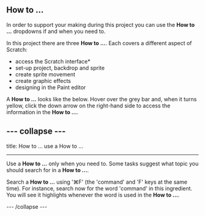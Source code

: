 ## How to ...

In order to support your making during this project you can use the **How to ...** dropdowns if and when you need to. 

In this project there are three **How to ...**. Each covers a different aspect of Scratch:

+ access the Scratch interface*
+ set-up project, backdrop and sprite 
+ create sprite movement
+ create graphic effects
+ designing in the Paint editor

A **How to ...** looks like the below. Hover over the grey bar and, when it turns yellow, click the down arrow on the right-hand side to access the information in the **How to ...**.

--- collapse ---
---

title: How to ... use a How to ...

---

Use a **How to ...** only when you need to. Some tasks suggest what topic you should search for in a **How to ...**. 

Search a **How to ...** using '⌘F' (the 'command' and 'F' keys at the same  time). For instance, search now for the word 'command' in this ingredient. You will see it highlights whenever  the word is used in the **How to ...**.

--- /collapse ---
